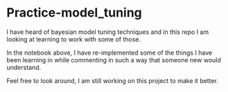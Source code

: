 # Practice-model_tuning
I have heard of bayesian model tuning techniques and in this repo I am looking at learning to work with some of those.

In the notebook above, I have re-implemented some of the things I have been learning in while commenting in such a way that someone new would understand.

Feel free to look around, I am still working on this project to make it better.

